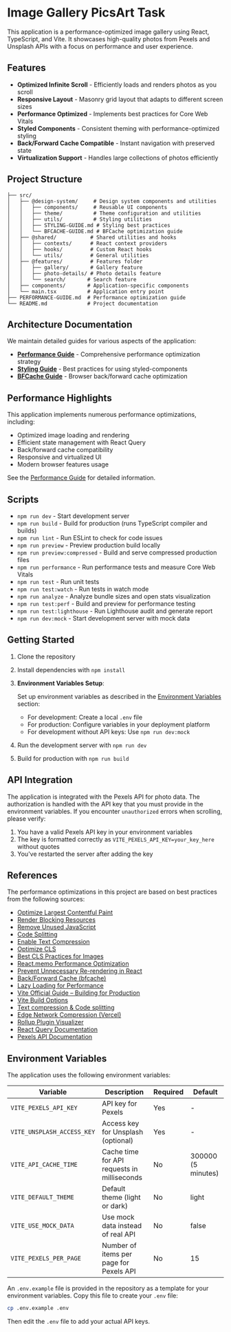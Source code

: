 # Image Gallery PicsArt Task

This application is a performance-optimized image gallery using React, TypeScript, and Vite. It showcases high-quality photos from Pexels and Unsplash APIs with a focus on performance and user experience.

## Features

- **Optimized Infinite Scroll** - Efficiently loads and renders photos as you scroll
- **Responsive Layout** - Masonry grid layout that adapts to different screen sizes
- **Performance Optimized** - Implements best practices for Core Web Vitals
- **Styled Components** - Consistent theming with performance-optimized styling
- **Back/Forward Cache Compatible** - Instant navigation with preserved state
- **Virtualization Support** - Handles large collections of photos efficiently

## Project Structure

```
├── src/
│   ├── @design-system/     # Design system components and utilities
│   │   ├── components/     # Reusable UI components
│   │   ├── theme/          # Theme configuration and utilities
│   │   ├── utils/          # Styling utilities
│   │   ├── STYLING-GUIDE.md # Styling best practices
│   │   └── BFCACHE-GUIDE.md # BFCache optimization guide
│   ├── @shared/           # Shared utilities and hooks
│   │   ├── contexts/      # React context providers
│   │   ├── hooks/         # Custom React hooks
│   │   └── utils/         # General utilities
│   ├── @features/         # Features folder
│   │   ├── gallery/       # Gallery feature
│   │   ├── photo-details/ # Photo details feature
│   │   └── search/       # Search feature
│   ├── components/       # Application-specific components
│   └── main.tsx          # Application entry point
├── PERFORMANCE-GUIDE.md  # Performance optimization guide
└── README.md             # Project documentation
```

## Architecture Documentation

We maintain detailed guides for various aspects of the application:

- **[Performance Guide](./PERFORMANCE-GUIDE.md)** - Comprehensive performance optimization strategy
- **[Styling Guide](./src/@design-system/STYLING-GUIDE.md)** - Best practices for using styled-components
- **[BFCache Guide](./src/@design-system/BFCACHE-GUIDE.md)** - Browser back/forward cache optimization

## Performance Highlights

This application implements numerous performance optimizations, including:

- Optimized image loading and rendering
- Efficient state management with React Query
- Back/forward cache compatibility
- Responsive and virtualized UI
- Modern browser features usage

See the [Performance Guide](./PERFORMANCE-GUIDE.md) for detailed information.

## Scripts

- `npm run dev` - Start development server
- `npm run build` - Build for production (runs TypeScript compiler and builds)
- `npm run lint` - Run ESLint to check for code issues
- `npm run preview` - Preview production build locally
- `npm run preview:compressed` - Build and serve compressed production files
- `npm run performance` - Run performance tests and measure Core Web Vitals
- `npm run test` - Run unit tests
- `npm run test:watch` - Run tests in watch mode
- `npm run analyze` - Analyze bundle sizes and open stats visualization
- `npm run test:perf` - Build and preview for performance testing
- `npm run test:lighthouse` - Run Lighthouse audit and generate report
- `npm run dev:mock` - Start development server with mock data

## Getting Started

1. Clone the repository
2. Install dependencies with `npm install`
3. **Environment Variables Setup**:

   Set up environment variables as described in the [Environment Variables](#environment-variables) section:

   - For development: Create a local `.env` file
   - For production: Configure variables in your deployment platform
   - For development without API keys: Use `npm run dev:mock`

4. Run the development server with `npm run dev`
5. Build for production with `npm run build`

## API Integration

The application is integrated with the Pexels API for photo data. The authorization is handled with the API key that you must provide in the environment variables. If you encounter `unauthorized` errors when scrolling, please verify:

1. You have a valid Pexels API key in your environment variables
2. The key is formatted correctly as `VITE_PEXELS_API_KEY=your_key_here` without quotes
3. You've restarted the server after adding the key

## References

The performance optimizations in this project are based on best practices from the following sources:

- [Optimize Largest Contentful Paint](https://web.dev/lcp/)
- [Render Blocking Resources](https://web.dev/render-blocking-resources/)
- [Remove Unused JavaScript](https://web.dev/unused-javascript/)
- [Code Splitting](https://web.dev/code-splitting/)
- [Enable Text Compression](https://web.dev/uses-text-compression/)
- [Optimize CLS](https://web.dev/optimize-cls/)
- [Best CLS Practices for Images](https://dev.to/daine/stop-your-website-from-jumping-around-cumulative-layout-shift-2aoo)
- [React.memo Performance Optimization](https://stackoverflow.com/questions/53165945/does-react-memo-improve-performance)
- [Prevent Unnecessary Re-rendering in React](https://dev.to/femak/preventing-unnecessary-re-rendering-in-react-components-5c96)
- [Back/Forward Cache (bfcache)](https://web.dev/bfcache/)
- [Lazy Loading for Performance](https://developer.mozilla.org/en-US/docs/Web/Performance/Lazy_loading)
- [Vite Official Guide – Building for Production](https://vitejs.dev/guide/build.html)
- [Vite Build Options](https://vitejs.dev/config/build-options.html)
- [Text compression & Code splitting](https://dev.to/mitchatevs/improving-web-performance-with-code-splitting-and-text-compression-1f3h)
- [Edge Network Compression (Vercel)](https://vercel.com/docs/edge-network/compression)
- [Rollup Plugin Visualizer](https://github.com/btd/rollup-plugin-visualizer)
- [React Query Documentation](https://tanstack.com/query/latest/docs/react/overview)
- [Pexels API Documentation](https://www.pexels.com/api/documentation/)

## Environment Variables

The application uses the following environment variables:

| Variable                   | Description                                 | Required | Default            |
| -------------------------- | ------------------------------------------- | -------- | ------------------ |
| `VITE_PEXELS_API_KEY`      | API key for Pexels                          | Yes      | -                  |
| `VITE_UNSPLASH_ACCESS_KEY` | Access key for Unsplash (optional)          | Yes      | -                  |
| `VITE_API_CACHE_TIME`      | Cache time for API requests in milliseconds | No       | 300000 (5 minutes) |
| `VITE_DEFAULT_THEME`       | Default theme (light or dark)               | No       | light              |
| `VITE_USE_MOCK_DATA`       | Use mock data instead of real API           | No       | false              |
| `VITE_PEXELS_PER_PAGE`     | Number of items per page for Pexels API     | No       | 15                 |

An `.env.example` file is provided in the repository as a template for your environment variables. Copy this file to create your `.env` file:

```bash
cp .env.example .env
```

Then edit the `.env` file to add your actual API keys.
